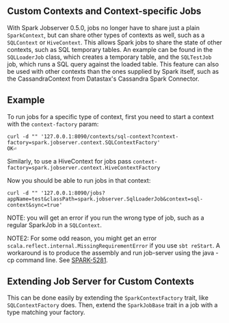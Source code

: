 ## Custom Contexts and Context-specific Jobs

With Spark Jobserver 0.5.0, jobs no longer have to share just a plain
`SparkContext`, but can share other types of contexts as well, such as a
`SQLContext` or `HiveContext`.  This allows Spark jobs to share the state of 
other contexts, such as SQL temporary tables.  An example can be found in the 
`SQLLoaderJob` class, which creates a temporary table, and the `SQLTestJob` job, 
which runs a SQL query against the loaded table.  This feature can also be 
used with other contexts than the ones supplied by Spark itself, such as the 
CassandraContext from Datastax's Cassandra Spark Connector.

## Example

To run jobs for a specific type of context, first you need to start a context with the `context-factory` param:

    curl -d "" '127.0.0.1:8090/contexts/sql-context?context-factory=spark.jobserver.context.SQLContextFactory'
    OK⏎

Similarly, to use a HiveContext for jobs pass `context-factory=spark.jobserver.context.HiveContextFactory`

Now you should be able to run jobs in that context:

    curl -d "" '127.0.0.1:8090/jobs?appName=test&classPath=spark.jobserver.SqlLoaderJob&context=sql-context&sync=true'

NOTE: you will get an error if you run the wrong type of job, such as a regular SparkJob in a `SQLContext`.

NOTE2: For some odd reason, you might get an error `scala.reflect.internal.MissingRequirementError` if you use `sbt reStart`.  A workaround is to produce the assembly and run job-server using the java -cp command line.  See [SPARK-5281](https://issues.apache.org/jira/browse/SPARK-5281).

## Extending Job Server for Custom Contexts

This can be done easily by extending the `SparkContextFactory` trait, like `SQLContextFactory` does.  Then, extend the `SparkJobBase` trait in a job with a type matching your factory.